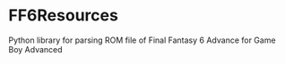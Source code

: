 # FF6Resources
Python library for parsing ROM file of Final Fantasy 6 Advance for Game Boy Advanced
